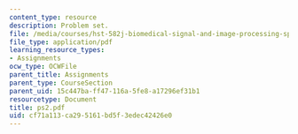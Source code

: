 ```yaml
---
content_type: resource
description: Problem set.
file: /media/courses/hst-582j-biomedical-signal-and-image-processing-spring-2007/cf71a113ca295161bd5f3edec42426e0_ps2.pdf
file_type: application/pdf
learning_resource_types:
- Assignments
ocw_type: OCWFile
parent_title: Assignments
parent_type: CourseSection
parent_uid: 15c447ba-ff47-116a-5fe8-a17296ef31b1
resourcetype: Document
title: ps2.pdf
uid: cf71a113-ca29-5161-bd5f-3edec42426e0
---
```

